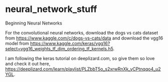 # neural_network_stuff
Beginning Neural Networks

For the convolutional neural networks, download the dogs vs cats dataset from https://www.kaggle.com/c/dogs-vs-cats/data and download the vgg16 model from https://www.kaggle.com/keras/vgg16?select=vgg16_weights_tf_dim_ordering_tf_kernels.h5.

I am following the keras tutorial on deeplizard.com, so give them so love and check it out here, https://deeplizard.com/learn/playlist/PLZbbT5o_s2xrwRnXk_yCPtnqqo4_u2YGL.

